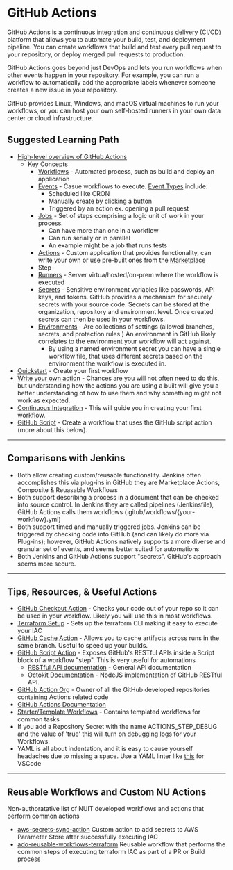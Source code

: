 # GitHub Actions
GitHub Actions is a continuous integration and continuous delivery (CI/CD) platform that allows you to automate your build, test, and deployment pipeline. You can create workflows that build and test every pull request to your repository, or deploy merged pull requests to production.

GitHub Actions goes beyond just DevOps and lets you run workflows when other events happen in your repository. For example, you can run a workflow to automatically add the appropriate labels whenever someone creates a new issue in your repository.

GitHub provides Linux, Windows, and macOS virtual machines to run your workflows, or you can host your own self-hosted runners in your own data center or cloud infrastructure.

## Suggested Learning Path
* [High-level overview of GitHub Actions](https://docs.github.com/en/actions/learn-github-actions/understanding-github-actions)
  - Key Concepts
    * [Workflows](https://docs.github.com/en/actions/learn-github-actions/understanding-github-actions#workflows) - Automated process, such as build and deploy an application
    * [Events](https://docs.github.com/en/actions/learn-github-actions/understanding-github-actions#events) - Casue workflows to execute. [Event Types](https://docs.github.com/en/actions/using-workflows/events-that-trigger-workflows) include:
      - Scheduled like CRON 
      - Manually create by clicking a button
      - Triggered by an action ex. opening a pull request
    * [Jobs](https://docs.github.com/en/actions/learn-github-actions/understanding-github-actions#jobs) - Set of steps comprising a logic unit of work in your process. 
      - Can have more than one in a workflow
      - Can run serially or in parellel 
      - An example might be a job that runs tests
    * [Actions](https://docs.github.com/en/actions/learn-github-actions/understanding-github-actions#actions) - Custom application that provides functionality, can write your own or use pre-built ones from the [Marketplace](https://github.com/marketplace?type=actions)
    * Step - 
    * [Runners](https://docs.github.com/en/actions/learn-github-actions/understanding-github-actions#runners) - Server virtua/hosted/on-prem where the workflow is executed
    * [Secrets](https://docs.github.com/en/actions/security-guides/encrypted-secrets) - Sensitive environment variables like passwords, API keys, and tokens.  GitHub provides a mechanism for securely secrets with your source code.  Secrets can be stored at the organization, repository and environment level.  Once created secrets can then be used in your workflows.
    * [Environments](https://docs.github.com/en/actions/deployment/targeting-different-environments/using-environments-for-deployment) - Are collections of settings (allowed branches, secrets, and protection rules.)  An environment in GitHub likely correlates to the environment your workflow will act against.
      - By using a named environment secret you can have a single workflow file, that uses different secrets based on the environment the workflow is executed in.
* [Quickstart](https://docs.github.com/en/actions/quickstart) - Create your first workflow
* [Write your own action](https://lab.github.com/githubtraining/github-actions:-hello-world) - Chances are you will not often need to do this, but understanding how the actions you are using a built will give you a better understanding of how to use them and why something might not work as expected.
* [Continuous Integration](https://lab.github.com/githubtraining/github-actions:-continuous-integration) - This will guide you in creating your first workflow.
* [GitHub Script](https://lab.github.com/githubtraining/github-actions:-using-github-script) - Create a workflow that uses the GitHub script action (more about this below).
---
  

## Comparisons with Jenkins
* Both allow creating custom/reusable functionality. Jenkins often accomplishes this via plug-ins in GitHub they are Marketplace Actions, Composite & Reuasable Workflows
* Both support describing a process in a document that can be checked into source control.  In Jenkins they are called pipelines (Jenkinsfile), GitHub Actions calls them workflows (.gitub/workflows/{your-workflow}.yml)
* Both support timed and manually triggered jobs.  Jenkins can be triggered by checking code into GitHub (and can likely do more via Plug-ins); however, GitHub Actions natively supports a more diverse and granular set of events, and seems better suited for automations
* Both Jenkins and GitHub Actions support "secrets".  GitHub's approach seems more secure.
---
 


## Tips, Resources, & Useful Actions
* [GitHub Checkout Action](https://github.com/actions/checkout) - Checks your code out of your repo so it can be used in your workflow.  Likely you will use this in most workflows.
* [Terraform Setup](https://github.com/hashicorp/setup-terraform) - Sets up the terraform CLI making it easy to execute your IAC
* [GitHub Cache Action](https://github.com/actions/cache) - Allows you to cache artifacts across runs in the same branch.  Useful to speed up your builds.
* [GitHub Script Action](https://github.com/actions/github-script) - Exposes GitHub's RESTful APIs inside a Script block of a workflow "step".  This is very useful for automations
  - [RESTful API documentation](https://docs.github.com/en/rest) - General API documentation
  - [Octokit Documentation](https://github.com/octokit/octokit.js) - NodeJS implementation of GitHub RESTful API.
* [GitHub Action Org](https://github.com/actions/) - Owner of all the GitHub developed repositories containing Actions related code
* [GitHub Actions Documentation](https://docs.github.com/en/actions)
* [Starter/Template Workflows](https://github.com/actions/starter-workflows) - Contains templated workflows for common tasks
* If you add a Repository Secret with the name ACTIONS_STEP_DEBUG and the value of 'true' this will turn on debugging logs for your Workflows.
* YAML is all about indentation, and it is easy to cause yourself headaches due to missing a space.  Use a YAML linter like [this](https://marketplace.visualstudio.com/items?itemName=redhat.vscode-yaml) for VSCode
---

## Reusable Workflows and Custom NU Actions
Non-authoratative list of NUIT developed workflows and actions that perform common actions
* [aws-secrets-sync-action](https://github.com/NIT-Administrative-Systems/aws-secrets-sync-action) Custom action to add secrets to AWS Parameter Store after successfully executing IAC
* [ado-reusable-workflows-terraform](https://github.com/NIT-Administrative-Systems/ado-reusable-workflows-terraform) Reusable workflow that performs the common steps of executing terraform IAC as part of a PR or Build process

